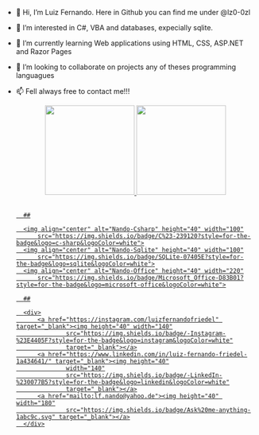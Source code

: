 <!---
lz0-0zl/lz0-0zl is a ✨ special ✨ repository because its `README.md` (this file) appears on your GitHub profile.
You can click the Preview link to take a look at your changes.
--->
- 👋 Hi, I’m Luiz Fernando. Here in Github you can find me under @lz0-0zl
- 👀 I’m interested in C#, VBA and databases, expecially sqlite.
- 🌱 I’m currently learning Web applications using HTML, CSS, ASP.NET and Razor Pages
- 💞️ I’m looking to collaborate on projects any of theses programming languagues
- 📫 Fell always free to contact me!!!

    <div align="center">
        <a href="https://github.com/lz0-0zl">
            <img height="180" src="https://github-readme-stats.vercel.app/api?username=lz0-0zl&theme=blue-green" />
            <img height="180"
                src="https://github-readme-stats.vercel.app/api/top-langs/?username=lz0-0zl&theme=blue-green" />
    </div>
    <div style="display: inline_block"><br>

        ##

        <img align="center" alt="Nando-Csharp" height="40" width="100"
            src="https://img.shields.io/badge/C%23-239120?style=for-the-badge&logo=c-sharp&logoColor=white">
        <img align="center" alt="Nando-Sqlite" height="40" width="100"
            src="https://img.shields.io/badge/SQLite-07405E?style=for-the-badge&logo=sqlite&logoColor=white">
        <img align="center" alt="Nando-Office" height="40" width="220"
            src="https://img.shields.io/badge/Microsoft_Office-D83B01?style=for-the-badge&logo=microsoft-office&logoColor=white">

        ##

        <div>
            <a href="https://instagram.com/luizfernandofriedel" target="_blank"><img height="40" width="140"
                    src="https://img.shields.io/badge/-Instagram-%23E4405F?style=for-the-badge&logo=instagram&logoColor=white"
                    target="_blank"></a>
            <a href="https://www.linkedin.com/in/luiz-fernando-friedel-1a434641/" target="_blank"><img height="40"
                    width="140"
                    src="https://img.shields.io/badge/-LinkedIn-%230077B5?style=for-the-badge&logo=linkedin&logoColor=white"
                    target="_blank"></a>
            <a href="mailto:lf.nando@yahoo.de"><img height="40" width="180"
                    src="https://img.shields.io/badge/Ask%20me-anything-1abc9c.svg" target="_blank"></a>
        </div>
